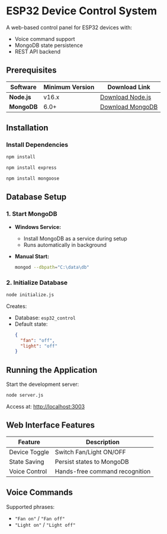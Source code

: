 # ESP32 Device Control System

A web-based control panel for ESP32 devices with:
- Voice command support
- MongoDB state persistence 
- REST API backend

##  Prerequisites

| Software       | Minimum Version | Download Link                          |
|----------------|-----------------|----------------------------------------|
| **Node.js**    | v16.x           | [Download Node.js](https://nodejs.org/) |
| **MongoDB**    | 6.0+            | [Download MongoDB](https://www.mongodb.com/try/download/community) |

##  Installation

### Install Dependencies
```bash
npm install
```
```bash
npm install express
```
```bash
npm install mongoose
```

##  Database Setup

### 1. Start MongoDB
- **Windows Service:**
  - Install MongoDB as a service during setup
  - Runs automatically in background

- **Manual Start:**
  ```bash
  mongod --dbpath="C:\data\db"
  ```
### 2. Initialize Database
```bash
node initialize.js
```
Creates:
- Database: `esp32_control`
- Default state: 
  ```json
  {
    "fan": "off",
    "light": "off"
  }
  ```

## Running the Application

Start the development server:
```bash
node server.js
```
Access at: [http://localhost:3003](http://localhost:3003)

## Web Interface Features

| Feature        | Description                          |
|---------------|--------------------------------------|
| Device Toggle  | Switch Fan/Light ON/OFF              |
| State Saving   | Persist states to MongoDB            |
| Voice Control  | Hands-free command recognition       |

## Voice Commands

Supported phrases:
- `"Fan on"` / `"Fan off"`
- `"Light on"` / `"Light off"`
